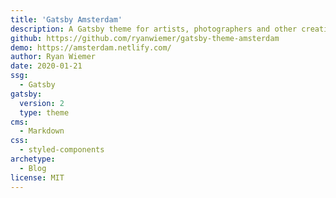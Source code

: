 ```yaml
---
title: 'Gatsby Amsterdam'
description: A Gatsby theme for artists, photographers and other creative folks.
github: https://github.com/ryanwiemer/gatsby-theme-amsterdam
demo: https://amsterdam.netlify.com/
author: Ryan Wiemer
date: 2020-01-21
ssg:
  - Gatsby
gatsby:
  version: 2
  type: theme
cms:
  - Markdown
css:
  - styled-components
archetype:
  - Blog
license: MIT
---
```

